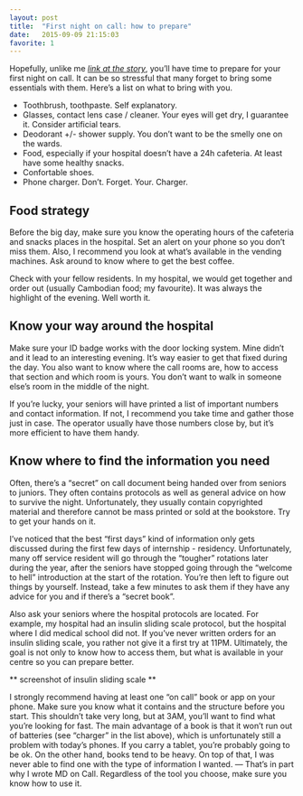 ```yaml
---
layout: post
title:  "First night on call: how to prepare"
date:   2015-09-09 21:15:03
favorite: 1
---
```


Hopefully, unlike me *[link at the story](http://messil.github.io/the-story/)*, you’ll have time to prepare for your first night on call. It can be so stressful that many forget to bring some essentials with them. Here’s a list on what to bring with you.

- Toothbrush, toothpaste. Self explanatory.
- Glasses, contact lens case / cleaner. Your eyes will get dry, I guarantee it. Consider artificial tears.
- Deodorant +/- shower supply. You don’t want to be the smelly one on the wards.
- Food, especially if your hospital doesn’t have a 24h cafeteria. At least have some healthy snacks.
- Confortable shoes.
- Phone charger. Don’t. Forget. Your. Charger.

## Food strategy

Before the big day, make sure you know the operating hours of the cafeteria and snacks places in the hospital. Set an alert on your phone so you don’t miss them. Also, I recommend you look at what’s available in the vending machines. Ask around to know where to get the best coffee.

Check with your fellow residents. In my hospital, we would get together and order out (usually Cambodian food; my favourite). It was always the highlight of the evening. Well worth it.

## Know your way around the hospital

Make sure your ID badge works with the door locking system. Mine didn’t and it lead to an interesting evening. It’s way easier to get that fixed during the day. You also want to know where the call rooms are, how to access that section and which room is yours. You don’t want to walk in someone else’s room in the middle of the night.

If you’re lucky, your seniors will have printed a list of important numbers and contact information. If not, I recommend you take time and gather those just in case. The operator usually have those numbers close by, but it’s more efficient to have them handy.

## Know where to find the information you need

Often, there’s a “secret” on call document being handed over from seniors to juniors. They often contains protocols as well as general advice on how to survive the night. Unfortunately, they usually contain copyrighted material and therefore cannot be mass printed or sold at the bookstore. Try to get your hands on it.

I’ve noticed that the best “first days” kind of information only gets discussed during the first few days of internship - residency. Unfortunately, many off service resident will go through the “tougher” rotations later during the year, after the seniors have stopped going through the “welcome to hell” introduction at the start of the rotation. You’re then left to figure out things by yourself. Instead, take a few minutes to ask them if they have any advice for you and if there’s a “secret book”.

Also ask your seniors where the hospital protocols are located. For example, my hospital had an insulin sliding scale protocol, but the hospital where I did medical school did not. If you’ve never written orders for an insulin sliding scale, you rather not give it a first try at 11PM. Ultimately, the goal is not only to know how to access them, but what is available in your centre so you can prepare better.

** screenshot of insulin sliding scale **

I strongly recommend having at least one “on call” book or app on your phone. Make sure you know what it contains and the structure before you start. This shouldn’t take very long, but at 3AM, you’ll want to find what you’re looking for fast. The main advantage of a book is that it won’t run out of batteries (see “charger” in the list above), which is unfortunately still a problem with today’s phones. If you carry a tablet, you’re probably going to be ok. On the other hand, books tend to be heavy. On top of that, I was never able to find one with the type of information I wanted. — That’s in part why I wrote MD on Call. Regardless of the tool you choose, make sure you know how to use it.